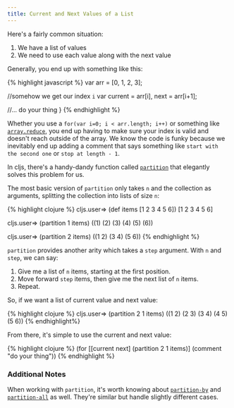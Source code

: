 ```yaml
---
title: Current and Next Values of a List
---
```


Here's a fairly common situation:

1. We have a list of values
2. We need to use each value along with the next value

Generally, you end up with something like this:

{% highlight javascript %}
  var arr = [0, 1, 2, 3];

  //somehow we get our index `i`
  var current = arr[i],
      next = arr[i+1];

  //... do your thing
}
{% endhighlight %}

Whether you use a `for(var i=0; i < arr.length; i++)` or something like [`array.reduce`][array-reduce], you end up having to make sure your index is valid and doesn't reach outside of the array. We know the code is funky because we inevitably end up adding a comment that says something like `start with the second one` or `stop at length - 1`.

In cljs, there's a handy-dandy function called [`partition`][partition] that elegantly solves this problem for us.

The most basic version of `partition` only takes `n` and the collection as arguments, splitting the collection into lists of size `n`:

{% highlight clojure %}
cljs.user=> (def items [1 2 3 4 5 6])
[1 2 3 4 5 6]

cljs.user=> (partition 1 items)
((1) (2) (3) (4) (5) (6))

cljs.user=> (partition 2 items)
((1 2) (3 4) (5 6))
{% endhighlight %}

`partition` provides another arity which takes a `step` argument. With `n` and `step`, we can say:

1. Give me a list of `n` items, starting at the first position.
2. Move forward `step` items, then give me the next list of `n` items.
3. Repeat.

So, if we want a list of current value and next value:

{% highlight clojure %}
cljs.user=> (partition 2 1 items)
((1 2) (2 3) (3 4) (4 5) (5 6))
{% endhighlight%}

From there, it's simple to use the current and next value:

{% highlight clojure %}
(for [[current next] (partition 2 1 items)]
  (comment "do your thing"))
{% endhighlight %}

### Additional Notes

When working with `partition`, it's worth knowing about [`partition-by`][partition-by] and [`partition-all`][partition-all] as well. They're similar but handle slightly different cases.

[array-reduce]: https://developer.mozilla.org/en-US/docs/Web/JavaScript/Reference/Global_Objects/Array/Reduce
[partition]: http://clojure.github.io/clojure/clojure.core-api.html#clojure.core/partition
[partition-by]: http://clojure.github.io/clojure/clojure.core-api.html#clojure.core/partition-by
[partition-all]: http://clojure.github.io/clojure/clojure.core-api.html#clojure.core/partition-all

